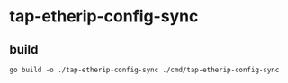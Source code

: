 # tap-etherip-config-sync

## build

```shell
go build -o ./tap-etherip-config-sync ./cmd/tap-etherip-config-sync
```
